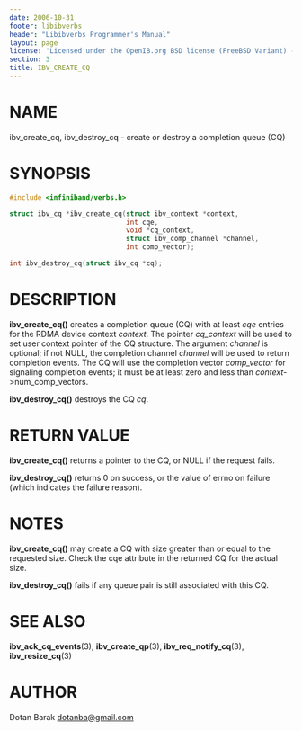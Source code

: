 ```yaml
---
date: 2006-10-31
footer: libibverbs
header: "Libibverbs Programmer's Manual"
layout: page
license: 'Licensed under the OpenIB.org BSD license (FreeBSD Variant) - See COPYING.md'
section: 3
title: IBV_CREATE_CQ
---
```


# NAME

ibv_create_cq, ibv_destroy_cq - create or destroy a completion queue (CQ)

# SYNOPSIS

```c
#include <infiniband/verbs.h>

struct ibv_cq *ibv_create_cq(struct ibv_context *context,
                             int cqe,
                             void *cq_context,
                             struct ibv_comp_channel *channel,
                             int comp_vector);

int ibv_destroy_cq(struct ibv_cq *cq);
```

# DESCRIPTION

**ibv_create_cq()** creates a completion queue (CQ) with at least *cqe*
entries for the RDMA device context *context*. The pointer *cq_context* will
be used to set user context pointer of the CQ structure. The argument
*channel* is optional; if not NULL, the completion channel *channel* will be
used to return completion events.  The CQ will use the completion vector
*comp_vector* for signaling completion events; it must be at least zero and
less than *context*->num_comp_vectors.

**ibv_destroy_cq()** destroys the CQ *cq*.

# RETURN VALUE

**ibv_create_cq()** returns a pointer to the CQ, or NULL if the request fails.

**ibv_destroy_cq()** returns 0 on success, or the value of errno on failure
(which indicates the failure reason).

# NOTES

**ibv_create_cq()** may create a CQ with size greater than or equal to the
requested size. Check the cqe attribute in the returned CQ for the actual
size.

**ibv_destroy_cq()** fails if any queue pair is still associated with this CQ.

# SEE ALSO

**ibv_ack_cq_events**(3),
**ibv_create_qp**(3),
**ibv_req_notify_cq**(3),
**ibv_resize_cq**(3)

# AUTHOR

Dotan Barak <dotanba@gmail.com>
